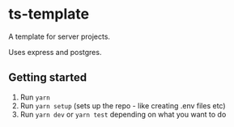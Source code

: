 # ts-template

A template for server projects.

Uses express and postgres.

## Getting started

1. Run `yarn`
2. Run `yarn setup` (sets up the repo - like creating .env files etc)
3. Run `yarn dev` or `yarn test` depending on what you want to do

